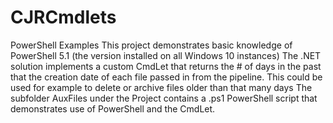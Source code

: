 # CJRCmdlets
PowerShell Examples
This project demonstrates basic knowledge of PowerShell 5.1 (the version installed on all Windows 10 instances)
The .NET solution implements a custom CmdLet that returns the # of days in the past that the creation date of each file passed in from the pipeline. This could be used for example to delete or archive files older than that many days
The subfolder AuxFiles under the Project contains a .ps1 PowerShell script that demonstrates use of PowerShell and the CmdLet.
